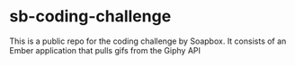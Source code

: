 # sb-coding-challenge
This is a public repo for the coding challenge by Soapbox. It consists of an Ember application that pulls gifs from the Giphy API

